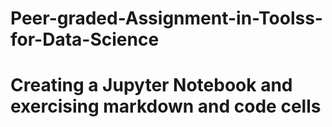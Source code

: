 # Peer-graded-Assignment-in-Toolss-for-Data-Science
# Creating a Jupyter Notebook and exercising markdown and code cells
